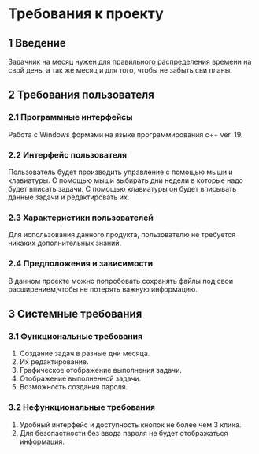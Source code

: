 # Требования к проекту
## 1 Введение
Задачник на месяц нужен для правильного распределения времени на свой день, а так же месяц и для того, чтобы не забыть сви планы.

## 2 Требования пользователя
### 2.1 Программные интерфейсы
Работа с Windows формами на языке программирования c++ ver. 19.

### 2.2 Интерфейс пользователя
Пользователь будет производить управление с помощью мыши и клавиатуры. С помощью мыши выбирать дни недели в которые надо будет вписать задачи. С помощью клавиатуры он будет вписывать данные задачи и редактировать их.

### 2.3 Характеристики пользователей
Для использования данного продукта, пользователю не требуется никаких дополнительных знаний.

### 2.4 Предположения и зависимости
В данном проекте можно попробовать сохранять файлы под свои расширением,чтобы не потерять важную информацию.

## 3 Системные требования
### 3.1 Функциональные требования
1. Создание задач в разные дни месяца.
2. Их редактирование.
3. Графическое отображение выполнения задачи.
4. Отображение выполненной задачи.
5. Возможность создания пароля.
### 3.2 Нефункциональные требования
1. Удобный интерфейс и доступность кнопок не более чем  3 клика.
2. Для безопастности без ввода пароля не будет отображаться информация.

